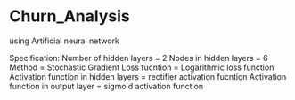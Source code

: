 # Churn_Analysis
using Artificial neural network

Specification:
Number of hidden layers = 2
Nodes in hidden layers = 6
Method = Stochastic Gradient
Loss fucntion = Logarithmic loss function
Activation function in hidden layers = rectifier activation fucntion
Activation function in output layer = sigmoid activation function
